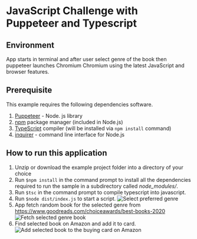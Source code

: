 # JavaScript Challenge with Puppeteer and Typescript

## Environment
App starts in terminal and after user select genre of the book then puppeteer launches Chromium Chromium using the latest JavaScript and browser features.

## Prerequisite
This example requires the following dependencies software.
1. [Puppeteer](https://pptr.dev/) - Node. js library
2. [npm](https://www.npmjs.com/) package manager (included in Node.js)
3. [TypeScript](https://www.typescriptlang.org) compiler (will be installed via ```npm install``` command)
3. [inquirer](https://www.npmjs.com/package/inquirer) - command line interface for Node.js

## How to run this application

1. Unzip or download the example project folder into a directory of your choice 
2. Run ```$npm install``` in the command prompt to install all the dependencies required to run the sample in a subdirectory called *node_modules/*.
3. Run ```$tsc``` in the command prompt to compile typescript into javascript.
4. Run ```$node dist/index.js``` to start a script.
![Select preferred genre](https://i.ibb.co/wKXW9BV/pick-Genre.png "Select preferred genre")
5. App fetch random book for the selected genre from https://www.goodreads.com/choiceawards/best-books-2020
![Fetch selected genre book](https://i.ibb.co/QkHCsQF/pickBook.png "Fetch selected genre book")
6. Find selected book on Amazon and add it to card.
![Add selected book to the buying card on Amazon](https://i.ibb.co/GtdSFSq/checkout.png "Add selected book to the buying card on Amazon")
